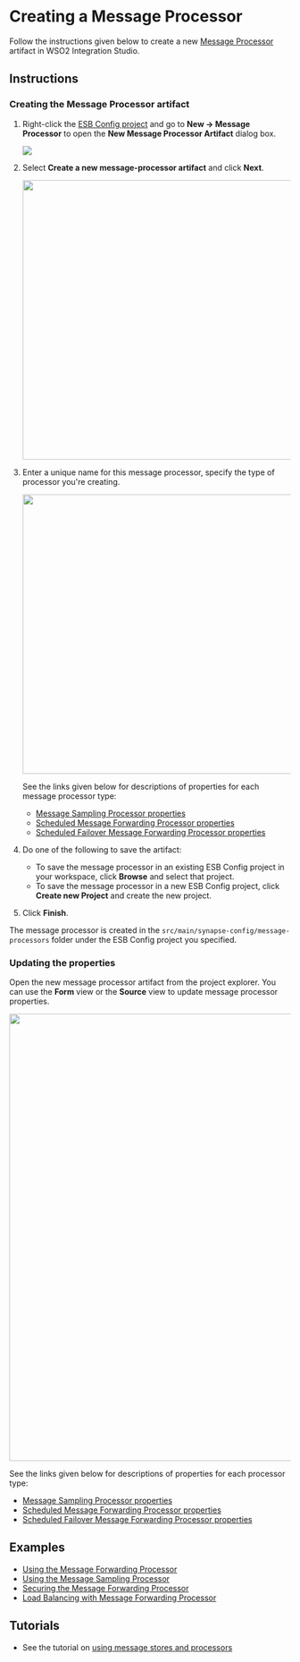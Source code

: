 # Creating a Message Processor

Follow the instructions given below to create a new [Message Processor]({{base_path}}/reference/synapse-properties/about-message-stores-processors) artifact in WSO2 Integration Studio.

## Instructions

### Creating the Message Processor artifact

1.  Right-click the [ESB Config project]({{base_path}}/integrate/develop/create-integration-project/#esb-config-project) and go to **New → Message Processor** to open the **New Message Processor Artifact** dialog box.

	<img src="{{base_path}}/assets/img/integrate/create_artifacts/new_message_processor/select-message-processor.jpg">

2.  Select **Create a new message-processor artifact** and click **Next**.

	<img src="{{base_path}}/assets/img/integrate/create_artifacts/new_message_processor/new-message-processor-wizard-1.png" width="500">

3.  Enter a unique name for this message processor, specify the type of processor you're creating.

	<img src="{{base_path}}/assets/img/integrate/create_artifacts/new_message_processor/new-message-processor-wizard-2.png" width="500">

	See the links given below for descriptions of properties for each message processor type:

	-	[Message Sampling Processor properties]({{base_path}}/reference/synapse-properties/message-processors/msg-sampling-processor-properties)
	-	[Scheduled Message Forwarding Processor properties]({{base_path}}/reference/synapse-properties/message-processors/msg-sched-forwarding-processor-properties)
	-	[Scheduled Failover Message Forwarding Processor properties]({{base_path}}/reference/synapse-properties/message-processors/msg-sched-failover-forwarding-processor-properties)

4.  Do one of the following to save the artifact:

  	-   To save the message processor in an existing ESB Config project in your workspace, click **Browse** and select that project.
  	-   To save the message processor in a new ESB Config project, click **Create new Project** and create the new project.

5.  Click **Finish**. 

The message processor is created in the `src/main/synapse-config/message-processors` folder under the ESB Config project you specified.

### Updating the properties

Open the new message processor artifact from the project explorer. You can use the **Form** view or the **Source** view to update message processor properties.

<img src="{{base_path}}/assets/img/integrate/create_artifacts/new_message_processor/message-processor-form-view.png" width="800">

See the links given below for descriptions of properties for each processor type:

-	[Message Sampling Processor properties]({{base_path}}/reference/synapse-properties/message-processors/msg-sampling-processor-properties)
-	[Scheduled Message Forwarding Processor properties]({{base_path}}/reference/synapse-properties/message-processors/msg-sched-forwarding-processor-properties)
-	[Scheduled Failover Message Forwarding Processor properties]({{base_path}}/reference/synapse-properties/message-processors/msg-sched-failover-forwarding-processor-properties)

## Examples

<ul>
	<li>
		<a href="{{base_path}}/integrate/examples/message-store-processor-examples/using-message-forwarding-processor">Using the Message Forwarding Processor</a>
	</li>
	<li>
		<a href="{{base_path}}/integrate/examples/message-store-processor-examples/using-message-sampling-processor">Using the Message Sampling Processor</a>
	</li>
	<li>
		<a href="{{base_path}}/integrate/examples/message-store-processor-examples/securing-message-processor">Securing the Message Forwarding Processor</a>
	</li>
	<li>
		<a href="{{base_path}}/integrate/examples/message-store-processor-examples/loadbalancing-with-message-processor">Load Balancing with Message Forwarding Processor</a>
	</li>
</ul>

## Tutorials

-	See the tutorial on [using message stores and processors]({{base_path}}/integrate/tutorials/storing-and-forwarding-messages)
